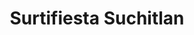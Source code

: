 ---
title: "Surtifiesta Suchitlan"
url: /suchitlan-comala-colima/surtifiesta-suchitlan/
shop: comodidad
---